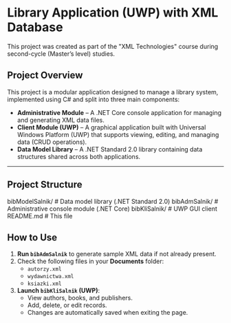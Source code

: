 #  Library Application (UWP) with XML Database

This project was created as part of the "XML Technologies" course during second-cycle (Master’s level) studies.

##  Project Overview

This project is a modular application designed to manage a library system, implemented using C# and split into three main components:

- **Administrative Module** – A .NET Core console application for managing and generating XML data files.
- **Client Module (UWP)** – A graphical application built with Universal Windows Platform (UWP) that supports viewing, editing, and managing data (CRUD operations).
- **Data Model Library** – A .NET Standard 2.0 library containing data structures shared across both applications.

---


##  Project Structure

bibModelSalnik/ # Data model library (.NET Standard 2.0)
bibAdmSalnik/ # Administrative console module (.NET Core)
bibKliSalnik/ # UWP GUI client
README.md # This file


##  How to Use

1. **Run `bibAdmSalnik`** to generate sample XML data if not already present.
2. Check the following files in your **Documents** folder:
   - `autorzy.xml`
   - `wydawnictwa.xml`
   - `ksiazki.xml`
3. **Launch `bibKliSalnik` (UWP)**:
   - View authors, books, and publishers.
   - Add, delete, or edit records.
   - Changes are automatically saved when exiting the page.
